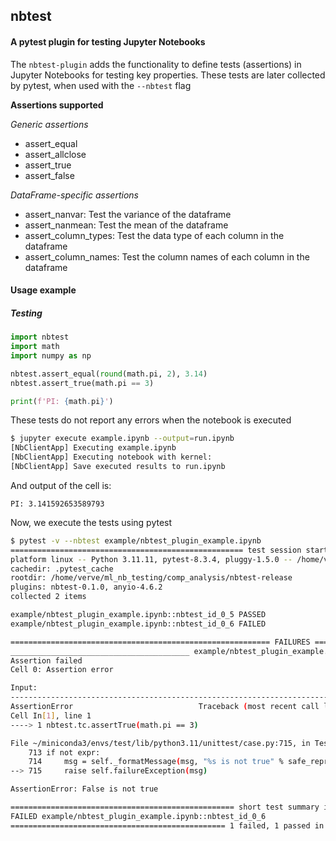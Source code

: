 ## nbtest
#### A pytest plugin for testing Jupyter Notebooks

The `nbtest-plugin` adds the functionality to define tests (assertions) in Jupyter Notebooks for testing key properties.
These tests are later collected by pytest, when used with the `--nbtest` flag

**Assertions supported**

*Generic assertions*
- assert_equal
- assert_allclose
- assert_true
- assert_false

*DataFrame-specific assertions*
- assert_nanvar: Test the variance of the dataframe
- assert_nanmean: Test the mean of the dataframe
- assert_column_types: Test the data type of each column in the dataframe
- assert_column_names: Test the column names of each column in the dataframe

#### Usage example

##### Testing

```py
import nbtest
import math
import numpy as np

nbtest.assert_equal(round(math.pi, 2), 3.14)
nbtest.assert_true(math.pi == 3)

print(f'PI: {math.pi}')
```

These tests do not report any errors when the notebook is executed

```bash
$ jupyter execute example.ipynb --output=run.ipynb
[NbClientApp] Executing example.ipynb
[NbClientApp] Executing notebook with kernel:
[NbClientApp] Save executed results to run.ipynb
```

And output of the cell is:
```
PI: 3.141592653589793
```

Now, we execute the tests using pytest
```bash
$ pytest -v --nbtest example/nbtest_plugin_example.ipynb
==================================================== test session starts =====================================================
platform linux -- Python 3.11.11, pytest-8.3.4, pluggy-1.5.0 -- /home/verve/miniconda3/envs/test/bin/python
cachedir: .pytest_cache
rootdir: /home/verve/ml_nb_testing/comp_analysis/nbtest-release
plugins: nbtest-0.1.0, anyio-4.6.2
collected 2 items

example/nbtest_plugin_example.ipynb::nbtest_id_0_5 PASSED                                                              [ 50%]
example/nbtest_plugin_example.ipynb::nbtest_id_0_6 FAILED                                                              [100%]

========================================================== FAILURES ==========================================================
________________________________________ example/nbtest_plugin_example.ipynb::Cell 0 _________________________________________
Assertion failed
Cell 0: Assertion error

Input:
---------------------------------------------------------------------------
AssertionError                            Traceback (most recent call last)
Cell In[1], line 1
----> 1 nbtest.tc.assertTrue(math.pi == 3)

File ~/miniconda3/envs/test/lib/python3.11/unittest/case.py:715, in TestCase.assertTrue(self, expr, msg)
    713 if not expr:
    714     msg = self._formatMessage(msg, "%s is not true" % safe_repr(expr))
--> 715     raise self.failureException(msg)

AssertionError: False is not true

================================================== short test summary info ===================================================
FAILED example/nbtest_plugin_example.ipynb::nbtest_id_0_6
================================================ 1 failed, 1 passed in 1.34s =================================================

```
